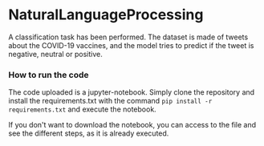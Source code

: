 # NaturalLanguageProcessing

A classification task has been performed. The dataset is made of tweets about the COVID-19 vaccines, and the model tries to predict if the tweet is negative, neutral or positive.

### How to run the code

The code uploaded is a jupyter-notebook. Simply clone the repository and install the requirements.txt with the command `pip install -r requirements.txt` and execute the notebook.

If you don't want to download the notebook, you can access to the file and see the different steps, as it is already executed.
